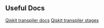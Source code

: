 ## Useful Docs

[Qiskit transpiler docs](https://docs.quantum.ibm.com/api/qiskit/transpiler)
[Qiskit transpiler stages](https://docs.quantum.ibm.com/guides/transpiler-stages)

